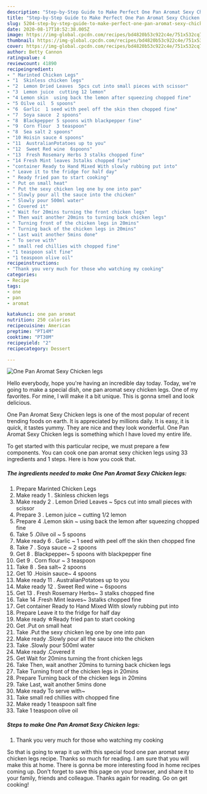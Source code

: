 ```yaml
---
description: "Step-by-Step Guide to Make Perfect One Pan Aromat Sexy Chicken legs"
title: "Step-by-Step Guide to Make Perfect One Pan Aromat Sexy Chicken legs"
slug: 5204-step-by-step-guide-to-make-perfect-one-pan-aromat-sexy-chicken-legs
date: 2020-08-17T10:52:38.005Z
image: https://img-global.cpcdn.com/recipes/bd4820b53c922c4e/751x532cq70/one-pan-aromat-sexy-chicken-legs-recipe-main-photo.jpg
thumbnail: https://img-global.cpcdn.com/recipes/bd4820b53c922c4e/751x532cq70/one-pan-aromat-sexy-chicken-legs-recipe-main-photo.jpg
cover: https://img-global.cpcdn.com/recipes/bd4820b53c922c4e/751x532cq70/one-pan-aromat-sexy-chicken-legs-recipe-main-photo.jpg
author: Betty Cannon
ratingvalue: 4
reviewcount: 41890
recipeingredient:
- " Marinted Chicken Legs"
- "1  Skinless chicken legs"
- "2  Lemon Dried Leaves  5pcs cut into small pieces with scissor"
- "3  Lemon juice  cutting 12 lemon"
- "4 Lemon skin  using back the lemon after squeezing chopped fine"
- "5 Oilve oil  5 spoons"
- "6  Garlic  1 seed with peel off the skin then chopped fine"
- "7  Soya sauce  2 spoons"
- "8  Blackpepper 5 spoons with blackpepper fine"
- "9  Corn flour  3 teaspoon"
- "8  Sea salt 2 spoons"
- "10 Hoisin sauce 4 spoons"
- "11  AustralianPotatoes up to you"
- "12  Sweet Red wine  6spoons"
- "13  Fresh Rosemary Herbs 3 stalks chopped fine"
- "14 Fresh Mint leaves 3stalks chopped fine"
- "container Ready to Hand Mixed With slowly rubbing put into"
- " Leave it to the fridge for half day"
- " Ready fried pan to start cooking"
- " Put on small heat"
- " Put the sexy chicken leg one by one into pan"
- " Slowly pour all the sauce into the chicken"
- " Slowly pour 500ml water"
- " Covered it"
- " Wait for 20mins turning the front chicken legs"
- " Then wait another 20mins to turning back chicken legs"
- " Turning front of the chicken legs in 20mins"
- " Turning back of the chicken legs in 20mins"
- " Last wait another 5mins done"
- " To serve with"
- " small red chillies with chopped fine"
- "1 teaspoon salt fine"
- "1 teaspoon olive oil"
recipeinstructions:
- "Thank you very much for those who watching my cooking"
categories:
- Recipe
tags:
- one
- pan
- aromat

katakunci: one pan aromat 
nutrition: 250 calories
recipecuisine: American
preptime: "PT14M"
cooktime: "PT30M"
recipeyield: "2"
recipecategory: Dessert

---
```



![One Pan Aromat Sexy Chicken legs](https://img-global.cpcdn.com/recipes/bd4820b53c922c4e/751x532cq70/one-pan-aromat-sexy-chicken-legs-recipe-main-photo.jpg)

Hello everybody, hope you're having an incredible day today. Today, we're going to make a special dish, one pan aromat sexy chicken legs. One of my favorites. For mine, I will make it a bit unique. This is gonna smell and look delicious.



One Pan Aromat Sexy Chicken legs is one of the most popular of recent trending foods on earth. It is appreciated by millions daily. It is easy, it is quick, it tastes yummy. They are nice and they look wonderful. One Pan Aromat Sexy Chicken legs is something which I have loved my entire life.


To get started with this particular recipe, we must prepare a few components. You can cook one pan aromat sexy chicken legs using 33 ingredients and 1 steps. Here is how you cook that.

<!--inarticleads1-->

##### The ingredients needed to make One Pan Aromat Sexy Chicken legs:

1. Prepare  Marinted Chicken Legs
1. Make ready 1 . Skinless chicken legs
1. Make ready 2 . Lemon Dried Leaves ~ 5pcs cut into small pieces with scissor
1. Prepare 3 . Lemon juice ~ cutting 1/2 lemon
1. Prepare 4 .Lemon skin ~ using back the lemon after squeezing chopped fine
1. Take 5 .Oilve oil ~ 5 spoons
1. Make ready 6 . Garlic ~ 1 seed with peel off the skin then chopped fine
1. Take 7 . Soya sauce ~ 2 spoons
1. Get 8 . Blackpepper~ 5 spoons with blackpepper fine
1. Get 9 . Corn flour ~ 3 teaspoon
1. Take 8 . Sea salt~ 2 spoons
1. Get 10 .Hoisin sauce~ 4 spoons
1. Make ready 11 . AustralianPotatoes up to you
1. Make ready 12 . Sweet Red wine ~ 6spoons
1. Get 13 . Fresh Rosemary Herbs~ 3 stalks chopped fine
1. Take 14 .Fresh Mint leaves~ 3stalks chopped fine
1. Get container Ready to Hand Mixed With slowly rubbing put into
1. Prepare  Leave it to the fridge for half day
1. Make ready  ☆Ready fried pan to start cooking
1. Get  .Put on small heat
1. Take  .Put the sexy chicken leg one by one into pan
1. Make ready  .Slowly pour all the sauce into the chicken
1. Take  .Slowly pour 500ml water
1. Make ready  .Covered it
1. Get  Wait for 20mins turning the front chicken legs
1. Take  Then, wait another 20mins to turning back chicken legs
1. Take  Turning front of the chicken legs in 20mins
1. Prepare  Turning back of the chicken legs in 20mins
1. Take  Last, wait another 5mins done
1. Make ready  To serve with~
1. Take  small red chillies with chopped fine
1. Make ready 1 teaspoon salt fine
1. Take 1 teaspoon olive oil




<!--inarticleads2-->

##### Steps to make One Pan Aromat Sexy Chicken legs:

1. Thank you very much for those who watching my cooking




So that is going to wrap it up with this special food one pan aromat sexy chicken legs recipe. Thanks so much for reading. I am sure that you will make this at home. There is gonna be more interesting food in home recipes coming up. Don't forget to save this page on your browser, and share it to your family, friends and colleague. Thanks again for reading. Go on get cooking!
